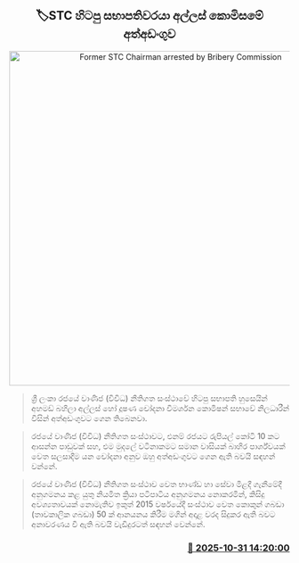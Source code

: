 <p align='center'><b><h2 align='center' title='Former STC Chairman arrested by Bribery Commission'>🏷STC හිටපු සභාපතිවරයා අල්ලස් කොමිසමේ අත්අඩංගුව</h2></b></p>
<p align='center'><img src='https://helakuru.sgp1.cdn.digitaloceanspaces.com/esana/images/lib/bribery-commission.jpg' width='600' alt='Former STC Chairman arrested by Bribery Commission'></p>

> ශ්‍රී ලංකා රජයේ වාණිජ (විවිධ) නීතිගත සංස්ථාවේ හිටපු සභාපති හුසෙයින් අහමඩ් බහිලා අල්ලස් හෝ දූෂණ චෝදනා විමර්ශන කොමිෂන් සභාවේ නිලධාරීන් විසින් අත්අඩංගුවට ගෙන තිබෙනවා.

> රජයේ වාණිජ (විවිධ) නීතිගත සංස්ථාවට, එනම් රජයට රුපියල් කෝටි 10 කට ආසන්න පාඩුවක් සහ, එම මුදලේ වටිනාකමට සමාන වාසියක් බාහිර පාර්ශ්වයක් වෙත සලසාදීම යන චෝදනා අනුව ඔහු අත්අඩංගුවට ගෙන ඇති බවයි සඳහන් වන්නේ.

> රජයේ වාණිජ (විවිධ) නීතිගත සංස්ථාව වෙත භාණ්ඩ හා සේවා මිළදී ගැනීමේදී අනුගමනය කළ යුතු නියමිත ක්‍රියා පටිපාටිය අනුගමනය නොකරමින්, කිසිදු අවශ්‍යතාවයක් නොමැතිව ඉකුත් 2015 වර්ෂයේදී සංස්ථාව වෙත කොකුන් ගබඩා (තාවකාලික ගබඩා) 50 ක් ආනයනය කිරීම මගින් අදාළ වරද සිදුකර ඇති බවට අනාවරණය වී ඇති බවයි වැඩිදුරටත් සඳහන් වෙන්නේ.



<h3 align='right'><a href='https://www.helakuru.lk/esana/p/114978/'>📅 2025-10-31 14:20:00</a></h3>
